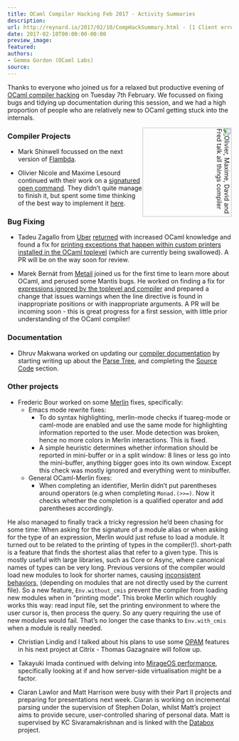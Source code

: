 ```yaml
---
title: OCaml Compiler Hacking Feb 2017 - Activity Summaries
description:
url: http://reynard.io/2017/02/10/CompHackSummary.html - [1 Client error: Couldn't resolve host name]
date: 2017-02-10T00:00:00-00:00
preview_image:
featured:
authors:
- Gemma Gordon (OCaml Labs)
source:
---
```


<p>Thanks to everyone who joined us for a relaxed but productive evening of <a href="https://ocamllabs.github.io/compiler-hacking/">OCaml compiler hacking</a> on Tuesday 7th February. We focussed on fixing bugs and tidying up documentation during this session, and we had a high proportion of people who are relatively new to OCaml getting stuck into the internals.</p>

<div>
<img src="http://reynard.io/images/FebCHPembroke.JPG" style="float:right; -webkit-transform:rotate(90deg); transform:rotate(90deg);" alt="Olivier, Maxime, David and Fred talk all things compiler" width="200"/>
</div>

<h3>Compiler Projects</h3>

<ul>
  <li>
    <p>Mark Shinwell focussed on the next version of <a href="https://blogs.janestreet.com/flambda/ - [1 Client error: SSL peer certificate or SSH remote key was not OK]">Flambda</a>.</p>
  </li>
  <li>
    <p>Olivier Nicole and Maxime Lesourd continued with their work on a <a href="https://github.com/ocamllabs/compiler-hacking/wiki/Things-to-work-on#signatured-open-command">signatured open command</a>. They didn&rsquo;t quite manage to finish it, but spent some time thinking of the best way to implement it <a href="https://github.com/OlivierNicole/ocaml/commits/signatured_open">here</a>.</p>
  </li>
</ul>

<h3>Bug Fixing</h3>

<ul>
  <li>
    <p>Tadeu Zagallo from <a href="https://www.uber.com/en-GB/cities/london/ - [406 Not Acceptable]">Uber</a> <a href="http://reynard.io/2016/11/16/CompHack.html - [1 Client error: Couldn't resolve host name]">returned</a> with increased OCaml knowledge and found a fix for <a href="https://caml.inria.fr/mantis/view.php?id=7060">printing exceptions that happen within custom printers installed in the OCaml toplevel</a> (which are currently being swallowed). A PR will be on the way soon for review.</p>
  </li>
  <li>
    <p>Marek Bern&aacute;t from <a href="http://metail.com/">Metail</a> joined us for the first time to learn more about OCaml, and perused some Mantis bugs. He worked on finding a fix for <a href="https://caml.inria.fr/mantis/view.php?id=6604">expressions ignored by the toplevel and compiler</a> and prepared a change that issues warnings when the line directive is found in inappropriate positions or with inappropriate arguments. A PR will be incoming soon - this is great progress for a first session, with little prior understanding of the OCaml compiler!</p>
  </li>
</ul>

<h3>Documentation</h3>

<ul>
  <li>Dhruv Makwana worked on updating our <a href="https://github.com/ocamllabs/ocaml-internals/wiki">compiler documentation</a> by starting writing up about the <a href="https://github.com/ocamllabs/ocaml-internals/wiki/The-Parse-Tree-(AST)">Parse Tree</a>, and completing the <a href="https://github.com/ocamllabs/ocaml-internals/wiki/Source-code">Source Code</a> section.</li>
</ul>

<h3>Other projects</h3>

<ul>
  <li>Frederic Bour worked on some <a href="https://github.com/ocaml/merlin">Merlin</a> fixes, specifically:
    <ul>
      <li>Emacs mode rewrite fixes:
        <ul>
          <li>To do syntax highlighting, merlin-mode checks if tuareg-mode or caml-mode are enabled and use the same mode for highlighting information reported to the user. Mode detection was broken, hence no more colors in Merlin interactions. This is fixed.</li>
          <li>A simple heuristic determines whether information should be reported in mini-buffer or in a split window: 8 lines or less go into the mini-buffer, anything bigger goes into its own window. Except this check was mostly ignored and everything went to minibuffer.</li>
        </ul>
      </li>
      <li>General OCaml-Merlin fixes:
        <ul>
          <li>When completing an identifier, Merlin didn&rsquo;t put parentheses around operators (e.g when completing <code class="highlighter-rouge">Monad.(&gt;&gt;=)</code>. Now it checks whether the completion is a qualified operator and add parentheses accordingly.</li>
        </ul>
      </li>
    </ul>
  </li>
</ul>

<p>He also managed to finally track a tricky regression he&rsquo;d been chasing for some time: When asking for the signature of a module alias or when asking for the type of an expression, Merlin would just refuse to load a module. It turned out to be related to the printing of types in the compiler(!). short-path is a feature that finds the shortest alias that refer to a given type. This is mostly useful with large libraries, such as Core or Async, where canonical names of types can be very long. Previous versions of the compiler would load new modules to look for shorter names, causing <a href="https://caml.inria.fr/mantis/view.php?id=7134">inconsistent behaviors</a>, (depending on modules that are not directly used by the current file).
So a new feature, <code class="highlighter-rouge">Env.without_cmis</code> prevent the compiler from loading new modules when in &ldquo;printing mode&rdquo;. This broke Merlin which roughly works this way: read input file, set the printing environment to where the user cursor is, then process the query. So any query requiring the use of new modules would fail. That&rsquo;s no longer the case thanks to <code class="highlighter-rouge">Env.with_cmis</code> when a module is really needed.</p>

<ul>
  <li>
    <p>Christian Lindig and I talked about his plans to use some <a href="https://github.com/ocaml/opam">OPAM</a> features in his next project at Citrix - Thomas Gazagnaire will follow up.</p>
  </li>
  <li>
    <p>Takayuki Imada continued with delving into <a href="https://github.com/TImada">MirageOS performance</a>, specifically looking at if and how server-side virtualisation might be a factor.</p>
  </li>
  <li>
    <p>Ciaran Lawlor and Matt Harrison were busy with their Part II projects and preparing for presentations next week. Ciaran is working on incremental parsing under the supervision of Stephen Dolan, whilst Matt&rsquo;s project aims to provide secure, user-controlled sharing of personal data. Matt is supervised by KC Sivaramakrishnan and is linked with the <a href="http://www.databoxproject.uk/">Databox</a> project.</p>
  </li>
</ul>

